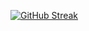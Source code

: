 [![GitHub Streak](https://github-readme-streak-stats.herokuapp.com/?user=BloodYisLive)](https://git.io/streak-stats)
